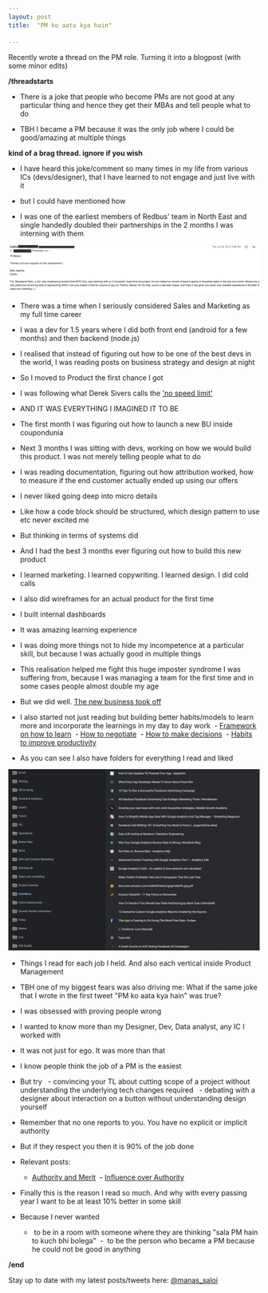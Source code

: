 ```yaml
---
layout: post
title:  "PM ko aata kya hain"

---
```

Recently wrote a thread on the PM role. Turning it into a blogpost (with some minor edits)

**/threadstarts**

- There is a joke that people who become PMs are not good at any particular thing and hence they get their MBAs and tell people what to do

- TBH I became a PM because it was the only job where I could be good/amazing at multiple things

**kind of a brag thread. ignore if you wish**

- I have heard this joke/comment so many times in my life from various ICs (devs/designer), that I have learned to not engage and just live with it

- but I could have mentioned how

- I was one of the earliest members of Redbus' team in North East and single handedly doubled their partnerships in the 2 months I was interning with them

![Subho](/assets/img/subho.png)

- There was a time when I seriously considered Sales and Marketing as my full time career

- I was a dev for 1.5 years where I did both front end (android for a few months) and then backend (node.js)

- I realised that instead of figuring out how to be one of the best devs in the world, I was reading posts on business strategy and design at night

- So I moved to Product the first chance I got

- I was following what Derek Sivers calls the ['no speed limit'](https://sivers.org/kimo)

- AND IT WAS EVERYTHING I IMAGINED IT TO BE

- The first month I was figuring out how to launch a new BU inside coupondunia

- Next 3 months I was sitting with devs, working on how we would build this product. I was not merely telling people what to do

- I was reading documentation, figuring out how attribution worked, how to measure if the end customer actually ended up using our offers

- I never liked going deep into micro details

- Like how a code block should be structured, which design pattern to use etc never excited me

- But thinking in terms of systems did

- And I had the best 3 months ever figuring out how to build this new product

- I learned marketing. I learned copywriting. I learned design. I did cold calls

- I also did wireframes for an actual product for the first time  

- I built internal dashboards

- It was amazing learning experience

- I was doing more things not to hide my incompetence at a particular skill, but because I was actually good in multiple things

- This realisation helped me fight this huge imposter syndrome I was suffering from, because I was managing a team for the first time and in some cases people almost double my age

- But we did well. [The new business took off](https://www.linkedin.com/pulse/how-we-scaled-cashboss-500k-downloads-5-months-manas-j-saloi/)

- I also started not just reading but building better habits/models to learn more and incorporate the learnings in my day to day work
  - [Framework on how to learn](https://manassaloi.com/2019/03/08/how-to-learn.html)
  - [How to negotiate](https://manassaloi.com/2020/01/12/how-to-negotiate-job.html)
  - [How to make decisions](https://manassaloi.com/2019/02/23/how-to-make-big-decisions.html)
  - [Habits to improve productivity](https://manassaloi.com/2016/01/14/11-habits-change-life.html)

- As you can see I also have folders for everything I read and liked

![Bookmarks folder](/assets/img/bookmarks_folder_mj.png)

- Things I read for each job I held. And also each vertical inside Product Management

- TBH one of my biggest fears was also driving me: What if the same joke that I wrote in the first tweet "PM ko aata kya hain" was true?

- I was obsessed with proving people wrong

- I wanted to know more than my Designer, Dev, Data analyst, any IC I worked with

- It was not just for ego. It was more than that

- I know people think the job of a PM is the easiest

- But try
  - convincing your TL about cutting scope of a project without understanding the underlying tech changes required
  - debating with a designer about interaction on a button without understanding design yourself

- Remember that no one reports to you. You have no explicit or implicit authority

- But if they respect you then it is 90% of the job done

- Relevant posts:
  - [Authority and Merit](https://medium.com/@jack/authority-merit-80ad140f990b)
  - [Influence over Authority](https://boz.com/articles/influence-over-authority)

- Finally this is the reason I read so much. And why with every passing year I want to be at least 10% better in some skill

- Because I never wanted
  -  to be in a room with someone where they are thinking "sala PM hain to kuch bhi bolega"
  -  to be the person who became a PM because he could not be good in anything

**/end**

Stay up to date with my latest posts/tweets here: [@manas_saloi](http://twitter.com/manas_saloi)
